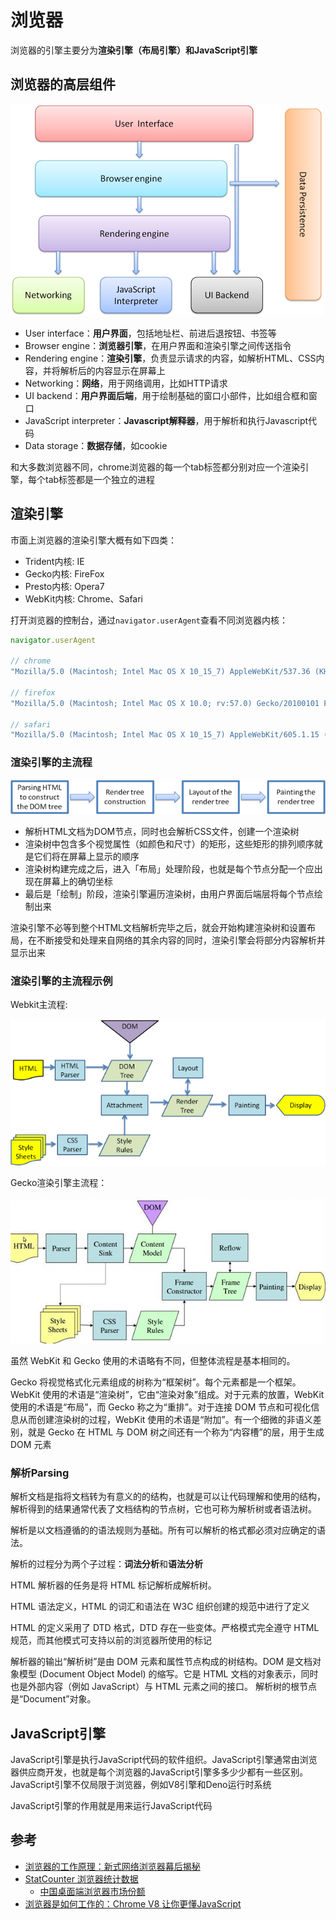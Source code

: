 
# 浏览器

浏览器的引擎主要分为**渲染引擎（布局引擎）**和**JavaScript引擎**

## 浏览器的高层组件

![layers](./images/layers.png)

- User interface：**用户界面**，包括地址栏、前进后退按钮、书签等
- Browser engine：**浏览器引擎**，在用户界面和渲染引擎之间传送指令
- Rendering engine：**渲染引擎**，负责显示请求的内容，如解析HTML、CSS内容，并将解析后的内容显示在屏幕上
- Networking：**网络**，用于网络调用，比如HTTP请求
- UI backend：**用户界面后端**，用于绘制基础的窗口小部件，比如组合框和窗口
- JavaScript interpreter：**Javascript解释器**，用于解析和执行Javascript代码
- Data storage：**数据存储**，如cookie

和大多数浏览器不同，chrome浏览器的每一个tab标签都分别对应一个渲染引擎，每个tab标签都是一个独立的进程

## 渲染引擎

市面上浏览器的渲染引擎大概有如下四类：

- Trident内核: IE
- Gecko内核: FireFox
- Presto内核: Opera7
- WebKit内核: Chrome、Safari

打开浏览器的控制台，通过`navigator.userAgent`查看不同浏览器内核：

```js
navigator.userAgent

// chrome
"Mozilla/5.0 (Macintosh; Intel Mac OS X 10_15_7) AppleWebKit/537.36 (KHTML, like Gecko) Chrome/97.0.4692.71 Safari/537.36"

// firefox
"Mozilla/5.0 (Macintosh; Intel Mac OS X 10.0; rv:57.0) Gecko/20100101 Firefox/57.0"

// safari
"Mozilla/5.0 (Macintosh; Intel Mac OS X 10_15_7) AppleWebKit/605.1.15 (KHTML, like Gecko) Version/15.2 Safari/605.1.15"
```

### 渲染引擎的主流程

![flow](./images/flow.png)

- 解析HTML文档为DOM节点，同时也会解析CSS文件，创建一个渲染树
- 渲染树中包含多个视觉属性（如颜色和尺寸）的矩形，这些矩形的排列顺序就是它们将在屏幕上显示的顺序
- 渲染树构建完成之后，进入「布局」处理阶段，也就是每个节点分配一个应出现在屏幕上的确切坐标
- 最后是「绘制」阶段，渲染引擎遍历渲染树，由用户界面后端层将每个节点绘制出来

渲染引擎不必等到整个HTML文档解析完毕之后，就会开始构建渲染树和设置布局，在不断接受和处理来自网络的其余内容的同时，渲染引擎会将部分内容解析并显示出来

### 渲染引擎的主流程示例

Webkit主流程:

![webkitflow](./images/webkitflow.png)

Gecko渲染引擎主流程：

![image008](./images/image008.jpeg)

虽然 WebKit 和 Gecko 使用的术语略有不同，但整体流程是基本相同的。

Gecko 将视觉格式化元素组成的树称为“框架树”。每个元素都是一个框架。WebKit 使用的术语是“渲染树”，它由“渲染对象”组成。对于元素的放置，WebKit 使用的术语是“布局”，而 Gecko 称之为“重排”。对于连接 DOM 节点和可视化信息从而创建渲染树的过程，WebKit 使用的术语是“附加”。有一个细微的非语义差别，就是 Gecko 在 HTML 与 DOM 树之间还有一个称为“内容槽”的层，用于生成 DOM 元素

### 解析Parsing

解析文档是指将文档转为有意义的的结构，也就是可以让代码理解和使用的结构，解析得到的结果通常代表了文档结构的节点树，它也可称为解析树或者语法树。

解析是以文档遵循的的语法规则为基础。所有可以解析的格式都必须对应确定的语法。

解析的过程分为两个子过程：**词法分析**和**语法分析**

HTML 解析器的任务是将 HTML 标记解析成解析树。

HTML 语法定义，HTML 的词汇和语法在 W3C 组织创建的规范中进行了定义

HTML 的定义采用了 DTD 格式，DTD 存在一些变体。严格模式完全遵守 HTML 规范，而其他模式可支持以前的浏览器所使用的标记

解析器的输出“解析树”是由 DOM 元素和属性节点构成的树结构。DOM 是文档对象模型 (Document Object Model) 的缩写。它是 HTML 文档的对象表示，同时也是外部内容（例如 JavaScript）与 HTML 元素之间的接口。
解析树的根节点是“Document”对象。


## JavaScript引擎

JavaScript引擎是执行JavaScript代码的软件组织。JavaScript引擎通常由浏览器供应商开发，也就是每个浏览器的JavaScript引擎多多少少都有一些区别。JavaScript引擎不仅局限于浏览器，例如V8引擎和Deno运行时系统

JavaScript引擎的作用就是用来运行JavaScript代码

## 参考

- [浏览器的工作原理：新式网络浏览器幕后揭秘](https://www.html5rocks.com/zh/tutorials/internals/howbrowserswork/#The_rendering_engine)
- [StatCounter 浏览器统计数据](https://gs.statcounter.com/)
  - [中国桌面端浏览器市场份额](https://gs.statcounter.com/browser-market-share/desktop/china)
- [浏览器是如何工作的：Chrome V8 让你更懂JavaScript](https://king-hcj.github.io/2020/10/05/google-v8/#%E4%B8%80%E7%AD%89%E5%85%AC%E6%B0%91%E4%B8%8E%E9%97%AD%E5%8C%85)